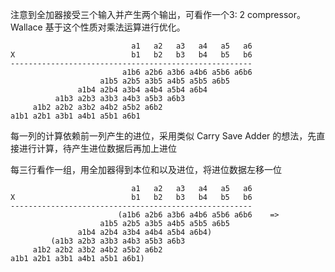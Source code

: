 注意到全加器接受三个输入并产生两个输出，可看作一个3: 2 compressor。Wallace 基于这个性质对乘法运算进行优化。

```
                           a1   a2   a3   a4   a5   a6
X                          b1   b2   b3   b4   b5   b6
------------------------------------------------------
                         a1b6 a2b6 a3b6 a4b6 a5b6 a6b6
                    a1b5 a2b5 a3b5 a4b5 a5b5 a6b5
               a1b4 a2b4 a3b4 a4b4 a5b4 a6b4
          a1b3 a2b3 a3b3 a4b3 a5b3 a6b3
     a1b2 a2b2 a3b2 a4b2 a5b2 a6b2
a1b1 a2b1 a3b1 a4b1 a5b1 a6b1
```

每一列的计算依赖前一列产生的进位，采用类似 Carry Save Adder 的想法，先直接进行计算，待产生进位数据后再加上进位

每三行看作一组，用全加器得到本位和以及进位，将进位数据左移一位

```
                           a1   a2   a3   a4   a5   a6
X                          b1   b2   b3   b4   b5   b6
------------------------------------------------------
                        (a1b6 a2b6 a3b6 a4b6 a5b6 a6b6    =>     
                    a1b5 a2b5 a3b5 a4b5 a5b5 a6b5
               a1b4 a2b4 a3b4 a4b4 a5b4 a6b4)
         (a1b3 a2b3 a3b3 a4b3 a5b3 a6b3
     a1b2 a2b2 a3b2 a4b2 a5b2 a6b2
a1b1 a2b1 a3b1 a4b1 a5b1 a6b1)
```
